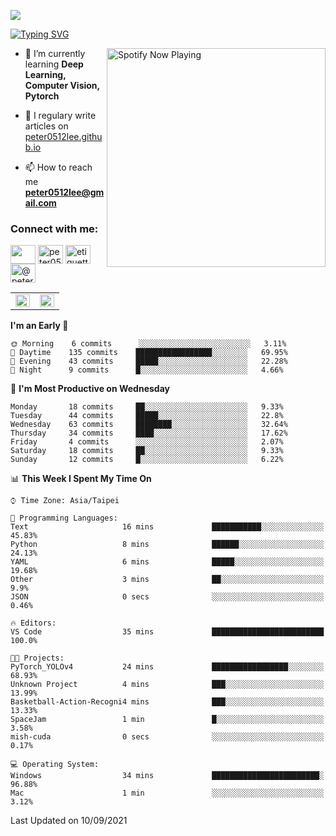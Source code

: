 ![](https://komarev.com/ghpvc/?username=peter0512lee&color=ff69b4)

[![Typing SVG](https://readme-typing-svg.herokuapp.com?color=F742BA&size=22&lines=Hi!+I'm+JYL)](https://git.io/typing-svg)

[<img src="https://spotify-now-playing.peter0512lee.vercel.app/api/spotify-playing" alt="Spotify Now Playing" width="350" align="right" />](https://open.spotify.com/user/21iyoswqgnkoe7peuesmqnhgy)

- 🌱 I’m currently learning **Deep Learning, Computer Vision, Pytorch**

- 📝 I regulary write articles on [peter0512lee.github.io](https://peter0512lee.github.io/)

- 📫 How to reach me **peter0512lee@gmail.com**

<h3 align="left">Connect with me:</h3>
<p align="left">
<a href="https://linkedin.com/in/jie-ying-li-b43a1416b" target="blank"><img align="center" src="https://raw.githubusercontent.com/rahuldkjain/github-profile-readme-generator/master/src/images/icons/Social/linked-in-alt.svg" height="30" width="40" /></a>
<a href="https://fb.com/peter0512lee" target="blank"><img align="center" src="https://raw.githubusercontent.com/rahuldkjain/github-profile-readme-generator/master/src/images/icons/Social/facebook.svg" alt="peter0512lee" height="30" width="40" /></a>
<a href="https://instagram.com/etiquette_ying" target="blank"><img align="center" src="https://raw.githubusercontent.com/rahuldkjain/github-profile-readme-generator/master/src/images/icons/Social/instagram.svg" alt="etiquette_ying" height="30" width="40" /></a>
<a href="https://medium.com/@peter0512lee" target="blank"><img align="center" src="https://raw.githubusercontent.com/rahuldkjain/github-profile-readme-generator/master/src/images/icons/Social/medium.svg" alt="@peter0512lee" height="30" width="40" /></a>
</p>

<table><tr><td valign="top" width="50%">

<img src="https://github-readme-stats.vercel.app/api?username=peter0512lee&hide_border=true&show_icons=true&locale=en" align="left" style="width: 100%" />

</td><td valign="top" width="50%">

<img src="https://github-readme-stats.vercel.app/api/top-langs?username=peter0512lee&hide_border=true&show_icons=true&locale=en&layout=compact" align="left" style="width: 100%" />

</td></tr></table>  

<!--START_SECTION:waka-->
**I'm an Early 🐤** 

```text
🌞 Morning    6 commits      ░░░░░░░░░░░░░░░░░░░░░░░░░   3.11% 
🌆 Daytime    135 commits    █████████████████░░░░░░░░   69.95% 
🌃 Evening    43 commits     █████░░░░░░░░░░░░░░░░░░░░   22.28% 
🌙 Night      9 commits      █░░░░░░░░░░░░░░░░░░░░░░░░   4.66%

```
📅 **I'm Most Productive on Wednesday** 

```text
Monday       18 commits     ██░░░░░░░░░░░░░░░░░░░░░░░   9.33% 
Tuesday      44 commits     █████░░░░░░░░░░░░░░░░░░░░   22.8% 
Wednesday    63 commits     ████████░░░░░░░░░░░░░░░░░   32.64% 
Thursday     34 commits     ████░░░░░░░░░░░░░░░░░░░░░   17.62% 
Friday       4 commits      ░░░░░░░░░░░░░░░░░░░░░░░░░   2.07% 
Saturday     18 commits     ██░░░░░░░░░░░░░░░░░░░░░░░   9.33% 
Sunday       12 commits     █░░░░░░░░░░░░░░░░░░░░░░░░   6.22%

```


📊 **This Week I Spent My Time On** 

```text
⌚︎ Time Zone: Asia/Taipei

💬 Programming Languages: 
Text                     16 mins             ███████████░░░░░░░░░░░░░░   45.83% 
Python                   8 mins              ██████░░░░░░░░░░░░░░░░░░░   24.13% 
YAML                     6 mins              █████░░░░░░░░░░░░░░░░░░░░   19.68% 
Other                    3 mins              ██░░░░░░░░░░░░░░░░░░░░░░░   9.9% 
JSON                     0 secs              ░░░░░░░░░░░░░░░░░░░░░░░░░   0.46%

🔥 Editors: 
VS Code                  35 mins             █████████████████████████   100.0%

🐱‍💻 Projects: 
PyTorch_YOLOv4           24 mins             █████████████████░░░░░░░░   68.93% 
Unknown Project          4 mins              ███░░░░░░░░░░░░░░░░░░░░░░   13.99% 
Basketball-Action-Recogni4 mins              ███░░░░░░░░░░░░░░░░░░░░░░   13.33% 
SpaceJam                 1 min               █░░░░░░░░░░░░░░░░░░░░░░░░   3.58% 
mish-cuda                0 secs              ░░░░░░░░░░░░░░░░░░░░░░░░░   0.17%

💻 Operating System: 
Windows                  34 mins             ████████████████████████░   96.88% 
Mac                      1 min               ░░░░░░░░░░░░░░░░░░░░░░░░░   3.12%

```


 Last Updated on 10/09/2021
<!--END_SECTION:waka-->


<!--
**peter0512lee/peter0512lee** is a ✨ _special_ ✨ repository because its `README.md` (this file) appears on your GitHub profile.

